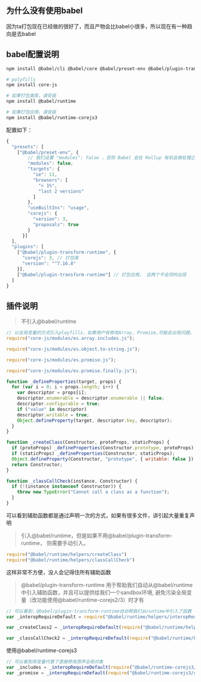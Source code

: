 ## 为什么没有使用babel
因为ta打包现在已经做的很好了，而且产物会比babel小很多，所以现在有一种趋向是去babel

## babel配置说明
```sh
npm install @babel/cli @babel/core @babel/preset-env @babel/plugin-transform-runtime -D

# polyfills
npm install core-js

# 如果打包类库，请安装
npm install @babel/runtime

# 如果打包应用，请安装
npm install @babel/runtime-corejs3
```

配置如下： 
```js
{
  "presets": [
    ["@babel/preset-env", {
        // 我们设置 "modules": false ，否则 Babel 会在 Rollup 有机会做处理之前，将我们的模块转成 CommonJS ，导致 Rollup 的一些处理失败。
        "modules": false,
        "targets": {
          "ie": 11,
          "browsers": [
            "> 1%",
            "last 2 versions"
          ]
        },
        "useBuiltIns": "usage",
        "corejs": {
          "version": 3,
          "proposals": true
        }
      }]
  ],
  "plugins": [
    ["@babel/plugin-transform-runtime", {
      "corejs": 3, // 打包库
      "version": "^7.16.8"
    }],
    ["@babel/plugin-transform-runtime"] // 打包应用， 这两个不会同时出现
  ]
}
```

## 插件说明

> 不引入@babel/runtime
```js
// 以全局变量的方式引入ployfills，如果用户有修改Array, Promise,可能会出现问题。
require("core-js/modules/es.array.includes.js");

require("core-js/modules/es.object.to-string.js");

require("core-js/modules/es.promise.js");

require("core-js/modules/es.promise.finally.js");

function _defineProperties(target, props) { 
  for (var i = 0; i < props.length; i++) { 
    var descriptor = props[i]; 
    descriptor.enumerable = descriptor.enumerable || false; 
    descriptor.configurable = true; 
    if ("value" in descriptor) 
    descriptor.writable = true; 
    Object.defineProperty(target, descriptor.key, descriptor); 
  } 
}

function _createClass(Constructor, protoProps, staticProps) { 
  if (protoProps) _defineProperties(Constructor.prototype, protoProps); 
  if (staticProps) _defineProperties(Constructor, staticProps); 
  Object.defineProperty(Constructor, "prototype", { writable: false }); 
  return Constructor; 
}

function _classCallCheck(instance, Constructor) { 
  if (!(instance instanceof Constructor)) { 
    throw new TypeError("Cannot call a class as a function"); 
  }
}
```
可以看到辅助函数都是通过声明一次的方式，如果有很多文件，讲引起大量重复声明

> 引入@babel/runtime，但是如果不用@babel/plugin-transform-runtime， 则需要手动引入。
```js
require("@babel/runtime/helpers/createClass")
require("@babel/runtime/helpers/classCallCheck")
```
这样非常不方便，没人会记得住所有辅助函数

> @babel/plugin-transform-runtime 用于帮助我们自动从@babel/runtime中引入辅助函数，并且可以提供给我们一个sandbox环境, 避免污染全局变量（改功能使用@babel/runtime-corejs2/3）时才有
```js
// 可以看到，@babel/plugin-transform-runtime自动帮我们从runtime中引入了函数
var _interopRequireDefault = require("@babel/runtime/helpers/interopRequireDefault");

var _createClass2 = _interopRequireDefault(require("@babel/runtime/helpers/createClass"));

var _classCallCheck2 = _interopRequireDefault(require("@babel/runtime/helpers/classCallCheck"));
```

使用@babel/runtime-corejs3

```js
// 可以看到用变量代替了直接修改原声全局对象
var _includes = _interopRequireDefault(require("@babel/runtime-corejs3/core-js-stable/instance/includes"));
var _promise = _interopRequireDefault(require("@babel/runtime-corejs3/core-js-stable/promise"));
```

